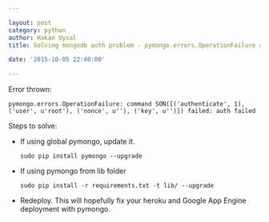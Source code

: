 ```yaml
---

layout: post
category: python
author: Hakan Uysal
title: Solving mongodb auth problem - pymongo.errors.OperationFailure auth failed

date: '2015-10-05 22:40:00'

---
```



Error thrown:

	pymongo.errors.OperationFailure: command SON([('authenticate', 1), ('user', u'root'), ('nonce', u''), ('key', u'')]) failed: auth failed


Steps to solve:

- If using global pymongo, update it.

	`sudo pip install pymongo --upgrade`

- If using pymongo from lib folder

	`sudo pip install -r requirements.txt -t lib/ --upgrade`

- Redeploy. This will hopefully fix your heroku and Google App Engine deployment with pymongo.
	